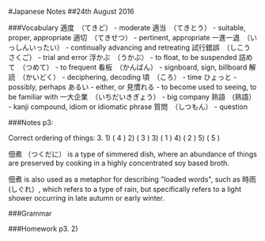 #Japanese Notes
##24th August 2016

###Vocabulary
適度　（てきど）   - moderate
適当　（てきとう） - suitable, proper, appropriate
適切　（てきせつ） - pertinent, appropriate
一進一退　（いっしんいったい） - continually advancing and retreating
試行錯誤　（しこうさくご） - trial and error
浮かぶ　（うかぶ） - to float, to be suspended
詰めて　（つめて） - to frequent
看板　（かんばん） - signboard, sign, billboard
解読　（かいどく） - deciphering, decoding
頃　（ころ） - time
ひょっと - possibly, perhaps
あるい - either, or
見慣れる - to become used to seeing, to be familiar with
一大企業　（いちだいきぎょう） - big company
熟語　(熟語） - kanji compound, idiom or idiomatic phrase
質問　（しつもん） - question

###Notes
p3:

Correct ordering of things:
3. 1) ( 4 )
   2) ( 3 )
   3) ( 1 )
   4) ( 2 )
   5) ( 5 )


佃煮 （つくだに） is a type of simmered dish, where
an abundance of things are preserved by cooking in
a highly concentrated soy based broth.

佃煮 is also used as a metaphor for describing "loaded
words", such as 時雨 (しぐれ）, which refers to a type
of rain, but specifically refers to a light shower
occurring in late autumn or early winter.

###Grammar

###Homework
p3. 2)
